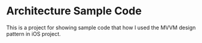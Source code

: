 # Architecture Sample Code
This is a project for showing sample code that how I used the MVVM design pattern in iOS project.

